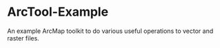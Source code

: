 # ArcTool-Example
An example ArcMap toolkit to do various useful operations to vector and raster files.
